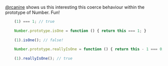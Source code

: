 [@rcanine](http://twitter.com/rcanine) shows us this interesting this coerce behaviour within the prototype of Number. Fun!

``` javascript
    (1) === 1; // true
    
    Number.prototype.isOne = function () { return this === 1; }
    
    (1).isOne(); // false!
    
    Number.prototype.reallyIsOne = function () { return this - 1 === 0; }
    
    (1).reallyIsOne(); // true
```
